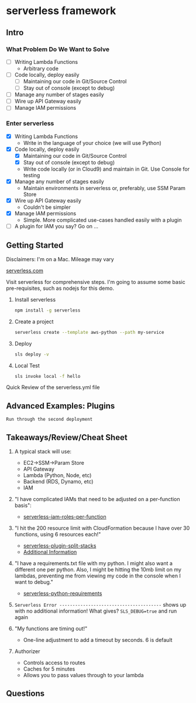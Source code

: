 # serverless framework

## Intro

### What Problem Do We Want to Solve

- [ ] Writing Lambda Functions
  - Arbitrary code
- [ ] Code locally, deploy easily
  - [ ] Maintaining our code in Git/Source Control
  - [ ] Stay out of console (except to debug)
- [ ] Manage any number of stages easily
- [ ] Wire up API Gateway easily
- [ ] Manage IAM permissions

### Enter serverless

- [x] Writing Lambda Functions
  - Write in the language of your choice (we will use Python)
- [x] Code locally, deploy easily
  - [x] Maintaining our code in Git/Source Control
  - [x] Stay out of console (except to debug)
  - Write code locally (or in Cloud9) and maintain in Git. Use Console for testing
- [x] Manage any number of stages easily
  - Maintain environments in serverless or, preferably, use SSM Param Store
- [x] Wire up API Gateway easily
  - Couldn't be simpler
- [x] Manage IAM permissions
  - Simple. More complicated use-cases handled easily with a plugin
- [ ] A plugin for IAM you say? Go on ...

## Getting Started

Disclaimers: I'm on a Mac. Mileage may vary

[serverless.com](serverless.com)

Visit serverless for comprehensive steps. I'm going to assume some basic pre-requisites, such as nodejs for this demo.

1. Install serverless
    ```bash
    npm install -g serverless
    ```
2. Create a project
    ```bash
    serverless create --template aws-python --path my-service
    ```
3. Deploy
    ```bash
    sls deploy -v
    ```
4. Local Test
    ```bash
    sls invoke local -f hello
    ```

Quick Review of the serverless.yml file

## Advanced Examples: Plugins

    Run through the second deployment

## Takeaways/Review/Cheat Sheet

1. A typical stack will use:
    - EC2->SSM->Param Store
    - API Gateway
    - Lambda (Python, Node, etc)
    - Backend (RDS, Dynamo, etc)
    - IAM
2. "I have complicated IAMs that need to be adjusted on a per-function basis":
    - [serverless-iam-roles-per-function](https://www.npmjs.com/package/serverless-iam-roles-per-function)
3. "I hit the 200 resource limit with CloudFormation because I have over 30 functions, using 6 resources each!"
    - [serverless-plugin-split-stacks](https://www.npmjs.com/package/serverless-plugin-split-stacks)
    - [Additional Information](https://serverless.com/blog/serverless-workaround-cloudformation-200-resource-limit/)
4. "I have a requirements.txt file with my python. I might also want a different one per python. Also, I might be hitting the 10mb limit on my lambdas, preventing me from viewing my code in the console when I want to debug."
    - [serverless-python-requirements](https://www.npmjs.com/package/serverless-python-requirements)

5. `Serverless Error ---------------------------------------` shows up with no additional information! What gives?
    `SLS_DEBUG=true` and run again

6. "My functions are timing out!"
    - One-line adjustment to add a timeout by seconds. 6 is default

7. Authorizer
    - Controls access to routes
    - Caches for 5 minutes
    - Allows you to pass values through to your lambda

## Questions